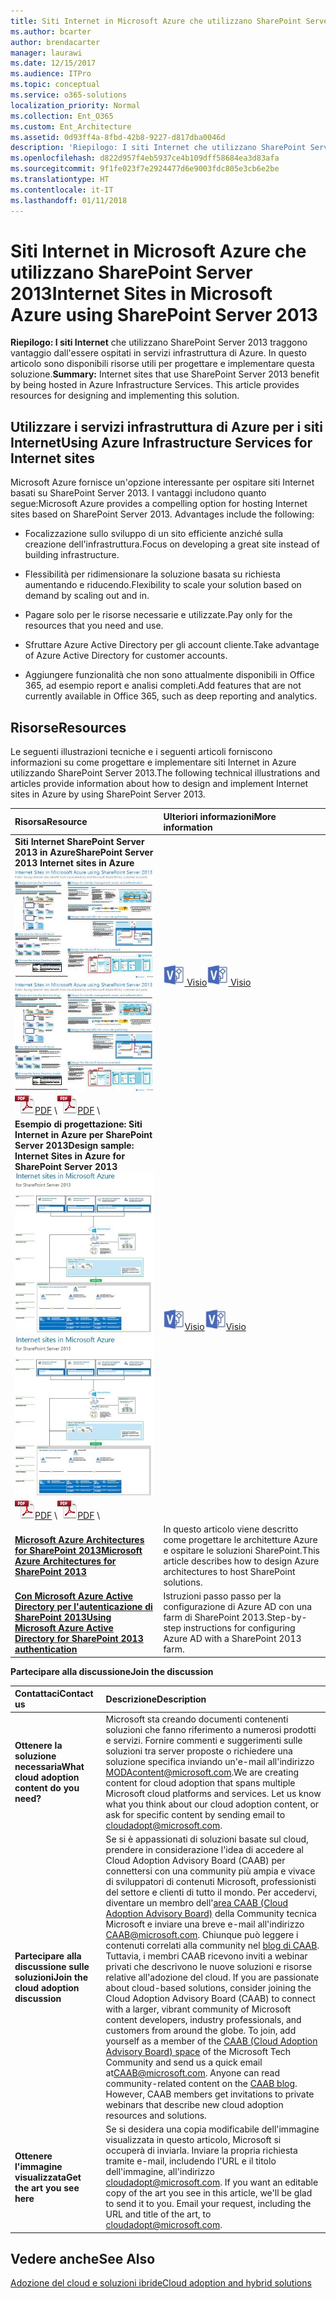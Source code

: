 ```yaml
---
title: Siti Internet in Microsoft Azure che utilizzano SharePoint Server 2013
ms.author: bcarter
author: brendacarter
manager: laurawi
ms.date: 12/15/2017
ms.audience: ITPro
ms.topic: conceptual
ms.service: o365-solutions
localization_priority: Normal
ms.collection: Ent_O365
ms.custom: Ent_Architecture
ms.assetid: 0d93ff4a-8fbd-42b8-9227-d817dba0046d
description: 'Riepilogo: I siti Internet che utilizzano SharePoint Server 2013 traggono vantaggio dall''essere ospitati in servizi infrastruttura di Azure. In questo articolo sono disponibili risorse utili per progettare e implementare questa soluzione.'
ms.openlocfilehash: d822d957f4eb5937ce4b109dff58684ea3d83afa
ms.sourcegitcommit: 9f1fe023f7e2924477d6e9003fdc805e3cb6e2be
ms.translationtype: HT
ms.contentlocale: it-IT
ms.lasthandoff: 01/11/2018
---
```

# <a name="internet-sites-in-microsoft-azure-using-sharepoint-server-2013"></a><span data-ttu-id="5432a-104">Siti Internet in Microsoft Azure che utilizzano SharePoint Server 2013</span><span class="sxs-lookup"><span data-stu-id="5432a-104">Internet Sites in Microsoft Azure using SharePoint Server 2013</span></span>

 <span data-ttu-id="5432a-p102">**Riepilogo: I siti Internet** che utilizzano SharePoint Server 2013 traggono vantaggio dall'essere ospitati in servizi infrastruttura di Azure. In questo articolo sono disponibili risorse utili per progettare e implementare questa soluzione.</span><span class="sxs-lookup"><span data-stu-id="5432a-p102">**Summary:** Internet sites that use SharePoint Server 2013 benefit by being hosted in Azure Infrastructure Services. This article provides resources for designing and implementing this solution.</span></span>
  
## <a name="using-azure-infrastructure-services-for-internet-sites"></a><span data-ttu-id="5432a-107">Utilizzare i servizi infrastruttura di Azure per i siti Internet</span><span class="sxs-lookup"><span data-stu-id="5432a-107">Using Azure Infrastructure Services for Internet sites</span></span>

<span data-ttu-id="5432a-p103">Microsoft Azure fornisce un'opzione interessante per ospitare siti Internet basati su SharePoint Server 2013. I vantaggi includono quanto segue:</span><span class="sxs-lookup"><span data-stu-id="5432a-p103">Microsoft Azure provides a compelling option for hosting Internet sites based on SharePoint Server 2013. Advantages include the following:</span></span>
  
- <span data-ttu-id="5432a-110">Focalizzazione sullo sviluppo di un sito efficiente anziché sulla creazione dell'infrastruttura.</span><span class="sxs-lookup"><span data-stu-id="5432a-110">Focus on developing a great site instead of building infrastructure.</span></span>
    
- <span data-ttu-id="5432a-111">Flessibilità per ridimensionare la soluzione basata su richiesta aumentando e riducendo.</span><span class="sxs-lookup"><span data-stu-id="5432a-111">Flexibility to scale your solution based on demand by scaling out and in.</span></span>
    
- <span data-ttu-id="5432a-112">Pagare solo per le risorse necessarie e utilizzate.</span><span class="sxs-lookup"><span data-stu-id="5432a-112">Pay only for the resources that you need and use.</span></span>
    
- <span data-ttu-id="5432a-113">Sfruttare Azure Active Directory per gli account cliente.</span><span class="sxs-lookup"><span data-stu-id="5432a-113">Take advantage of Azure Active Directory for customer accounts.</span></span>
    
- <span data-ttu-id="5432a-114">Aggiungere funzionalità che non sono attualmente disponibili in Office 365, ad esempio report e analisi completi.</span><span class="sxs-lookup"><span data-stu-id="5432a-114">Add features that are not currently available in Office 365, such as deep reporting and analytics.</span></span>
    
## <a name="resources"></a><span data-ttu-id="5432a-115">Risorse</span><span class="sxs-lookup"><span data-stu-id="5432a-115">Resources</span></span>

<span data-ttu-id="5432a-116">Le seguenti illustrazioni tecniche e i seguenti articoli forniscono informazioni su come progettare e implementare siti Internet in Azure utilizzando SharePoint Server 2013.</span><span class="sxs-lookup"><span data-stu-id="5432a-116">The following technical illustrations and articles provide information about how to design and implement Internet sites in Azure by using SharePoint Server 2013.</span></span>
  
|<span data-ttu-id="5432a-117">**Risorsa**</span><span class="sxs-lookup"><span data-stu-id="5432a-117">**Resource**</span></span>|<span data-ttu-id="5432a-118">**Ulteriori informazioni**</span><span class="sxs-lookup"><span data-stu-id="5432a-118">**More information**</span></span>|
|:-----|:-----|
|<span data-ttu-id="5432a-119">**Siti Internet SharePoint Server 2013 in Azure**</span><span class="sxs-lookup"><span data-stu-id="5432a-119">**SharePoint Server 2013 Internet sites in Azure**</span></span> <br/> <span data-ttu-id="5432a-120">[![Immagine di siti Internet in Azure con SharePoint](images/MS_AZ_SPInternetSites.jpg)          ](https://go.microsoft.com/fwlink/p/?LinkId=392552)</span><span class="sxs-lookup"><span data-stu-id="5432a-120">[![Image of Internet sites in Azure using SharePoint](images/MS_AZ_SPInternetSites.jpg)          ](https://go.microsoft.com/fwlink/p/?LinkId=392552)</span></span> <br/> <span data-ttu-id="5432a-121">![File PDF](images/ITPro_Other_PDFicon.png)[PDF](https://go.microsoft.com/fwlink/p/?LinkId=392552)  \\</span><span class="sxs-lookup"><span data-stu-id="5432a-121">![PDF file](images/ITPro_Other_PDFicon.png)[PDF](https://go.microsoft.com/fwlink/p/?LinkId=392552)  \\</span></span>| <span data-ttu-id="5432a-122">[![File Visio](images/ITPro_Other_VisioIcon.jpg)          ](https://go.microsoft.com/fwlink/p/?LinkId=392551)[Visio](https://go.microsoft.com/fwlink/p/?LinkId=392551)</span><span class="sxs-lookup"><span data-stu-id="5432a-122">[![Visio file](images/ITPro_Other_VisioIcon.jpg)          ](https://go.microsoft.com/fwlink/p/?LinkId=392551)[Visio](https://go.microsoft.com/fwlink/p/?LinkId=392551)</span></span> <br/> |<span data-ttu-id="5432a-123">Questo modello di architettura descrive le attività di progettazione e le scelte di architettura consigliate per i siti Internet in Azure.</span><span class="sxs-lookup"><span data-stu-id="5432a-123">This architecture model outlines key design activities and recommended architecture choices for Internet sites in Azure.</span></span>  <br/> |
|<span data-ttu-id="5432a-124">**Esempio di progettazione: Siti Internet in Azure per SharePoint Server 2013**</span><span class="sxs-lookup"><span data-stu-id="5432a-124">**Design sample: Internet Sites in Azure for SharePoint Server 2013**</span></span> <br/> <span data-ttu-id="5432a-125">[![Immagine dell'esempio di progettazione: siti Internet in Microsoft Azure per SharePoint 2013](images/MS_AZ_InternetSitesDesignSample.jpg)          ](https://go.microsoft.com/fwlink/p/?LinkId=392549)</span><span class="sxs-lookup"><span data-stu-id="5432a-125">[![Image of the Design sample: Internet sites in Microsoft Azure for SharePoint 2013](images/MS_AZ_InternetSitesDesignSample.jpg)          ](https://go.microsoft.com/fwlink/p/?LinkId=392549)</span></span> <br/> <span data-ttu-id="5432a-126">![File PDF](images/ITPro_Other_PDFicon.png)[PDF](https://go.microsoft.com/fwlink/p/?LinkId=392549)  \\</span><span class="sxs-lookup"><span data-stu-id="5432a-126">![PDF file](images/ITPro_Other_PDFicon.png)[PDF](https://go.microsoft.com/fwlink/p/?LinkId=392549)  \\</span></span>| <span data-ttu-id="5432a-127">![File Visio](images/ITPro_Other_VisioIcon.jpg)[Visio](https://go.microsoft.com/fwlink/p/?LinkId=392548)</span><span class="sxs-lookup"><span data-stu-id="5432a-127">![Visio file](images/ITPro_Other_VisioIcon.jpg)[Visio](https://go.microsoft.com/fwlink/p/?LinkId=392548)</span></span> <br/> |<span data-ttu-id="5432a-128">Utilizzare questo esempio di progettazione come punto di partenza per la propria architettura.</span><span class="sxs-lookup"><span data-stu-id="5432a-128">Use this design sample as a starting point for your own architecture.</span></span>  <br/> |
|<span data-ttu-id="5432a-129">**[Microsoft Azure Architectures for SharePoint 2013](microsoft-azure-architectures-for-sharepoint-2013.md)**</span><span class="sxs-lookup"><span data-stu-id="5432a-129">**[Microsoft Azure Architectures for SharePoint 2013](microsoft-azure-architectures-for-sharepoint-2013.md)**</span></span> <br/> |<span data-ttu-id="5432a-130">In questo articolo viene descritto come progettare le architetture Azure e ospitare le soluzioni SharePoint.</span><span class="sxs-lookup"><span data-stu-id="5432a-130">This article describes how to design Azure architectures to host SharePoint solutions.</span></span>  <br/> |
|<span data-ttu-id="5432a-131">**[Con Microsoft Azure Active Directory per l'autenticazione di SharePoint 2013](using-microsoft-azure-active-directory-for-sharepoint-2013-authentication.md)**</span><span class="sxs-lookup"><span data-stu-id="5432a-131">**[Using Microsoft Azure Active Directory for SharePoint 2013 authentication](using-microsoft-azure-active-directory-for-sharepoint-2013-authentication.md)**</span></span> <br/> |<span data-ttu-id="5432a-132">Istruzioni passo passo per la configurazione di Azure AD con una farm di SharePoint 2013.</span><span class="sxs-lookup"><span data-stu-id="5432a-132">Step-by-step instructions for configuring Azure AD with a SharePoint 2013 farm.</span></span>  <br/> |
   
<span data-ttu-id="5432a-133">**Partecipare alla discussione**</span><span class="sxs-lookup"><span data-stu-id="5432a-133">**Join the discussion**</span></span>

|<span data-ttu-id="5432a-134">**Contattaci**</span><span class="sxs-lookup"><span data-stu-id="5432a-134">**Contact us**</span></span>|<span data-ttu-id="5432a-135">**Descrizione**</span><span class="sxs-lookup"><span data-stu-id="5432a-135">**Description**</span></span>|
|:-----|:-----|
|<span data-ttu-id="5432a-136">**Ottenere la soluzione necessaria**</span><span class="sxs-lookup"><span data-stu-id="5432a-136">**What cloud adoption content do you need?**</span></span> <br/> |<span data-ttu-id="5432a-p104">Microsoft sta creando documenti contenenti soluzioni che fanno riferimento a numerosi prodotti e servizi. Fornire commenti e suggerimenti sulle soluzioni tra server proposte o richiedere una soluzione specifica inviando un'e-mail all'indirizzo [MODAcontent@microsoft.com](mailto:cloudadopt@microsoft.com?Subject=[Cloud%20Adoption%20Content%20Feedback]:%20).</span><span class="sxs-lookup"><span data-stu-id="5432a-p104">We are creating content for cloud adoption that spans multiple Microsoft cloud platforms and services. Let us know what you think about our cloud adoption content, or ask for specific content by sending email to [cloudadopt@microsoft.com](mailto:cloudadopt@microsoft.com?Subject=[Cloud%20Adoption%20Content%20Feedback]:%20).  </span></span><br/> |
|<span data-ttu-id="5432a-139">**Partecipare alla discussione sulle soluzioni**</span><span class="sxs-lookup"><span data-stu-id="5432a-139">**Join the cloud adoption discussion**</span></span> <br/> |<span data-ttu-id="5432a-p105">Se si è appassionati di soluzioni basate sul cloud, prendere in considerazione l'idea di accedere al Cloud Adoption Advisory Board (CAAB) per connettersi con una community più ampia e vivace di sviluppatori di contenuti Microsoft, professionisti del settore e clienti di tutto il mondo. Per accedervi, diventare un membro dell'[area CAAB (Cloud Adoption Advisory Board)]((https://aka.ms/caab)) della Community tecnica Microsoft e inviare una breve e-mail all'indirizzo [CAAB@microsoft.com](mailto:caab@microsoft.com?Subject=I%20just%20joined%20the%20Cloud%20Adoption%20Advisory%20Board!). Chiunque può leggere i contenuti correlati alla community nel [blog di CAAB]((https://blogs.technet.com/b/solutions_advisory_board/)). Tuttavia, i membri CAAB ricevono inviti a webinar privati che descrivono le nuove soluzioni e risorse relative all'adozione del cloud.  </span><span class="sxs-lookup"><span data-stu-id="5432a-p105">If you are passionate about cloud-based solutions, consider joining the Cloud Adoption Advisory Board (CAAB) to connect with a larger, vibrant community of Microsoft content developers, industry professionals, and customers from around the globe. To join, add yourself as a member of the [CAAB (Cloud Adoption Advisory Board) space]((https://aka.ms/caab)) of the Microsoft Tech Community and send us a quick email at[CAAB@microsoft.com](mailto:caab@microsoft.com?Subject=I%20just%20joined%20the%20Cloud%20Adoption%20Advisory%20Board!). Anyone can read community-related content on the [CAAB blog]((https://blogs.technet.com/b/solutions_advisory_board/)). However, CAAB members get invitations to private webinars that describe new cloud adoption resources and solutions.  </span></span><br/> |
|<span data-ttu-id="5432a-143">**Ottenere l'immagine visualizzata**</span><span class="sxs-lookup"><span data-stu-id="5432a-143">**Get the art you see here**</span></span> <br/> |<span data-ttu-id="5432a-p106">Se si desidera una copia modificabile dell'immagine visualizzata in questo articolo, Microsoft si occuperà di inviarla. Inviare la propria richiesta tramite e-mail, includendo l'URL e il titolo dell'immagine, all'indirizzo [cloudadopt@microsoft.com](mailto:cloudadopt@microsoft.com?subject=[Art%20Request]:%20).  </span><span class="sxs-lookup"><span data-stu-id="5432a-p106">If you want an editable copy of the art you see in this article, we'll be glad to send it to you. Email your request, including the URL and title of the art, to [cloudadopt@microsoft.com](mailto:cloudadopt@microsoft.com?subject=[Art%20Request]:%20).  </span></span><br/> |
   
## <a name="see-also"></a><span data-ttu-id="5432a-146">Vedere anche</span><span class="sxs-lookup"><span data-stu-id="5432a-146">See Also</span></span>

[<span data-ttu-id="5432a-147">Adozione del cloud e soluzioni ibride</span><span class="sxs-lookup"><span data-stu-id="5432a-147">Cloud adoption and hybrid solutions</span></span>](cloud-adoption-and-hybrid-solutions.md)



